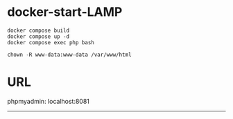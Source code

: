 # docker-start-LAMP

```
docker compose build
docker compose up -d
docker compose exec php bash
```

```
chown -R www-data:www-data /var/www/html
```

# URL
phpmyadmin: localhost:8081

---

